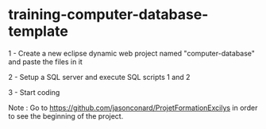 training-computer-database-template
============================

1 - Create a new eclipse dynamic web project named "computer-database" and paste the files in it

2 - Setup a SQL server and execute SQL scripts 1 and 2

3 - Start coding

Note : 
Go to https://github.com/jasonconard/ProjetFormationExcilys in order to see the beginning of the project.
